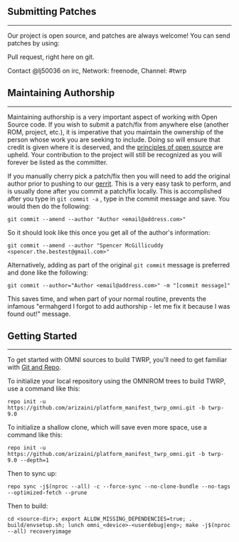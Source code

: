 ## Submitting Patches ##
------------------
Our project is open source, and patches are always welcome!
You can send patches by using:

Pull request, right here on git.

Contact @lj50036 on irc, Network: freenode, Channel: #twrp


## Maintaining Authorship ##
----------------------
Maintaining authorship is a very important aspect of working with Open Source code. If you wish to submit a patch/fix
from anywhere else (another ROM, project, etc.), it is imperative that you maintain the ownership of the person whose
work you are seeking to include. Doing so will ensure that credit is given where it is deserved, and the [principles of open source](https://opensource.org/osd)
are upheld. Your contribution to the project will still be recognized as you will forever be listed as the committer.

If you manually cherry pick a patch/fix then you will need to add the original author prior to pushing to our [gerrit](https://gerrit.omnirom.org).
This is a very easy task to perform, and is usually done after you commit a patch/fix locally. This is accomplished
after you type in `git commit -a` , type in the commit message and save. You would then do the following:

```shell
git commit --amend --author "Author <email@address.com>"
```

So it should look like this once you get all of the author's information:

```shell
git commit --amend --author "Spencer McGillicuddy <spencer.the.bestest@gmail.com>"
```

Alternatively, adding as part of the original `git commit` message is preferred and done like the following:

```shell
git commit --author="Author <email@address.com>" -m "[commit message]"
```

This saves time, and when part of your normal routine, prevents the infamous "ermahgerd I forgot to add authorship -
let me fix it because I was found out!" message.


## Getting Started ##
---------------
To get started with OMNI sources to build TWRP, you'll need to get
familiar with [Git and Repo](https://source.android.com/setup/develop/repo).

To initialize your local repository using the OMNIROM trees to build TWRP, use a command like this:

```shell
repo init -u https://github.com/arizaini/platform_manifest_twrp_omni.git -b twrp-9.0
```

To initialize a shallow clone, which will save even more space, use a command like this:

```shell
repo init -u https://github.com/arizaini/platform_manifest_twrp_omni.git -b twrp-9.0 --depth=1
```

Then to sync up:

```shell
repo sync -j$(nproc --all) -c --force-sync --no-clone-bundle --no-tags --optimized-fetch --prune
```

Then to build:

```shell
cd <source-dir>; export ALLOW_MISSING_DEPENDENCIES=true; . build/envsetup.sh; lunch omni_<device>-<userdebug|eng>; make -j$(nproc --all) recoveryimage
```
